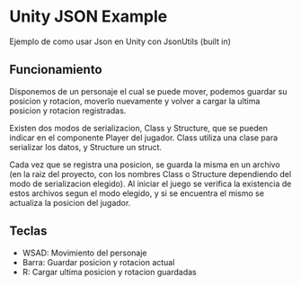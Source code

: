 # Unity JSON Example

Ejemplo de como usar Json en Unity con JsonUtils (built in)

## Funcionamiento
Disponemos de un personaje el cual se puede mover, podemos guardar su posicion y rotacion, moverlo nuevamente y volver a cargar la ultima posicion y rotacion registradas.

Existen dos modos de serializacion, Class y Structure, que se pueden indicar en el componente Player del jugador. Class utiliza una clase para serializar los datos, y Structure un struct.

Cada vez que se registra una posicion, se guarda la misma en un archivo (en la raiz del proyecto, con los nombres Class o Structure dependiendo del modo de serializacion elegido). Al iniciar el juego se verifica la existencia de estos archivos segun el modo elegido, y si se encuentra el mismo se actualiza la posicion del jugador.

## Teclas
* WSAD: Movimiento del personaje
* Barra: Guardar posicion y rotacion actual
* R: Cargar ultima posicion y rotacion guardadas
